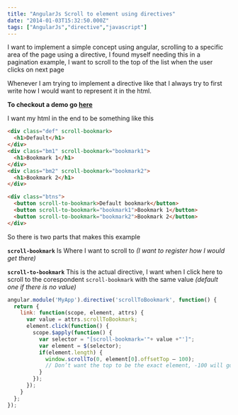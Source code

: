 ```yaml
---
title: "AngularJs Scroll to element using directives"
date: "2014-01-03T15:32:50.000Z"
tags: ["AngularJs","directive","javascript"]
---
```



I want to implement a simple concept using angular, scrolling to a specific area of the page using a directive, I found myself needing this in a pagination example, I want to scroll to the top of the list when the user clicks on next page

Whenever I am trying to implement a directive like that I always try to first write how I would want to represent it in the html.

**To checkout a demo go [here](http://plnkr.co/edit/WmxLJy2VWWJ69WMAz8am)**


I want my html in the end to be something like this

```html
<div class="def" scroll-bookmark>
  <h1>Default</h1>
</div>
<div class="bm1" scroll-bookmark="bookmark1">
  <h1>Bookmark 1</h1>
</div>
<div class="bm2" scroll-bookmark="bookmark2">
  <h1>Bookmark 2</h1>
</div>

<div class="btns">
  <button scroll-to-bookmark>Default bookmark</button>
  <button scroll-to-bookmark="bookmark1">Bookmark 1</button>
  <button scroll-to-bookmark="bookmark2">Bookmark 2</button>
</div>
```

So there is two parts that makes this example

**`scroll-bookmark`**
Is Where I want to scroll to *(I want to register how I would get there)*

**`scroll-to-bookmark`**
This is the actual directive, I want when I click here to scroll to the corespondent `scroll-bookmark` with the same value *(default one if there is no value)*

```javascript
angular.module('MyApp').directive('scrollToBookmark', function() {
  return {
    link: function(scope, element, attrs) {
      var value = attrs.scrollToBookmark;
      element.click(function() {
        scope.$apply(function() {
          var selector = "[scroll-bookmark='"+ value +"']";
          var element = $(selector);
          if(element.length) {
            window.scrollTo(0, element[0].offsetTop – 100);
            // Don’t want the top to be the exact element, -100 will go to the top for a little bit more
          }
        });
      });
    }
  };
});
```
